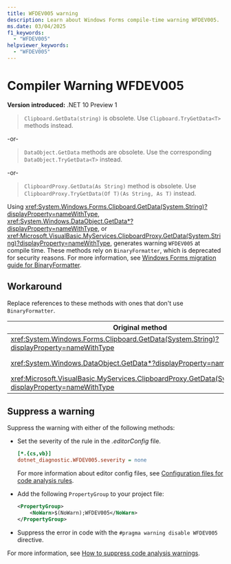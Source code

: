 ```yaml
---
title: WFDEV005 warning
description: Learn about Windows Forms compile-time warning WFDEV005. 'Clipboard.GetData(string)' is obsolete. Use 'Clipboard.TryGetData<T>' methods instead.
ms.date: 03/04/2025
f1_keywords:
  - "WFDEV005"
helpviewer_keywords:
  - "WFDEV005"
---
```

# Compiler Warning WFDEV005

**Version introduced:** .NET 10 Preview 1

> `Clipboard.GetData(string)` is obsolete. Use `Clipboard.TryGetData<T>` methods instead.

-or-

> `DataObject.GetData` methods are obsolete. Use the corresponding `DataObject.TryGetData<T>` instead.

-or-

> `ClipboardProxy.GetData(As String)` method is obsolete. Use `ClipboardProxy.TryGetData(Of T)(As String, As T)` instead.

Using <xref:System.Windows.Forms.Clipboard.GetData(System.String)?displayProperty=nameWithType>, <xref:System.Windows.DataObject.GetData*?displayProperty=nameWithType>, or <xref:Microsoft.VisualBasic.MyServices.ClipboardProxy.GetData(System.String)?displayProperty=nameWithType>, generates warning `WFDEV005` at compile time. These methods rely on `BinaryFormatter`, which is deprecated for security reasons. For more information, see [Windows Forms migration guide for BinaryFormatter](/dotnet/standard/serialization/binaryformatter-migration-guide/winforms-applications).

## Workaround

Replace references to these methods with ones that don't use `BinaryFormatter`.

| Original method                                                                                            | Replacement method                                                                              |
|------------------------------------------------------------------------------------------------------------|-------------------------------------------------------------------------------------------------|
| <xref:System.Windows.Forms.Clipboard.GetData(System.String)?displayProperty=nameWithType>                  | <xref:System.Windows.Forms.Clipboard.TryGetData*?displayProperty=nameWithType>                  |
| <xref:System.Windows.DataObject.GetData*?displayProperty=nameWithType>                                     | <xref:System.Windows.Forms.DataObject.TryGetData*?displayProperty=nameWithType>                 |
| <xref:Microsoft.VisualBasic.MyServices.ClipboardProxy.GetData(System.String)?displayProperty=nameWithType> | <xref:Microsoft.VisualBasic.MyServices.ClipboardProxy.TryGetData*?displayProperty=nameWithType> |

## Suppress a warning

Suppress the warning with either of the following methods:

- Set the severity of the rule in the _.editorConfig_ file.

  ```ini
  [*.{cs,vb}]
  dotnet_diagnostic.WFDEV005.severity = none
  ```

  For more information about editor config files, see [Configuration files for code analysis rules](/dotnet/fundamentals/code-analysis/configuration-files).

- Add the following `PropertyGroup` to your project file:

  ```xml
  <PropertyGroup>
      <NoWarn>$(NoWarn);WFDEV005</NoWarn>
  </PropertyGroup>
  ```

- Suppress the error in code with the `#pragma warning disable WFDEV005` directive.

For more information, see [How to suppress code analysis warnings](/dotnet/fundamentals/code-analysis/suppress-warnings).
